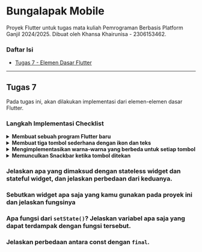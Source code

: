 # Bungalapak Mobile
Proyek Flutter untuk tugas mata kuliah Pemrograman Berbasis Platform Ganjil 2024/2025. Dibuat oleh Khansa Khairunisa - 2306153462.

### Daftar Isi

- [Tugas 7 - Elemen Dasar Flutter](#tugas-7)

---

## Tugas 7
Pada tugas ini, akan dilakukan implementasi dari elemen-elemen dasar Flutter.

### Langkah Implementasi Checklist

<details>
<summary><b>Membuat sebuah program Flutter baru</b></summary>

1. Pertama, untuk membuat proyek Flutter baru, saya menjalankan perintah berikut pada terminal.
    ```
    flutter create bungalapak_mobile
    ```
2. Kemudian, saya membuat berkas baru bernama `menu.dart` pada direktori `bungalapak_mobile/lib` dan menambahkan baris berikut.
    ```dart
    import 'package:flutter/material.dart';
    ```
3. Pada berkas `main.dart` yang ada pada `bungalapak_mobile/lib`, saya memindahkan class berikut ke berkas menu.dart.
    ```dart
    class MyHomePage ... {
    ...
    }
    ```
    Selain itu, saya menghapus class berikut yang ada pada `main.dart`.
    ```dart
    class _MyHomePageState ... {
    ...
    }
    ```
    Selanjutnya, saya menambahkan baris berikut di bagian atas.
    ```dart
    import 'package:bungalapak_mobile/menu.dart';
    ```
4. Masih pada berkas yang saya, yaitu `main.dart`, saya membuat tema warna aplikasi menjadi pink dengan kode berikut.
    ```dart
    colorScheme: ColorScheme.fromSwatch(
            primarySwatch: Colors.pink,
    ).copyWith(secondary: Colors.pink[100]),
    ```
    Kemudian, saya juga mengubah potongan kode `const MyHomePage(title: 'Flutter Demo Home Page')` menjadi `MyHomePage(),`
5. Untuk mengubah sifat *widget* dari *stateful* menjadi *stateless*, saya memodifikasi berkas `menu.dart` dengan beberapa hal. Pertama, saya menghapus isi dari `class MyHomePage ...` hingga menjadi kosong. Kemudian, saya mengganti `... extends StatefulWidget` menjadi `... extends StatelessWidget` pada class `MyHomePage`. Saya menambahkan `MyHomePage({super.key});` sebagai constructor dari class `MyHomePage` dan juga menambahkan Widget build sehingga kode class `MyHomePage` pada `menu.dart` menjadi seperti berikut ini.
    ```dart
    class MyHomePage extends StatelessWidget {
        MyHomePage({super.key});

        @override
        Widget build(BuildContext context) {
            return Scaffold();
        }
    }
    ```
    Dengan begitu, `MyHomePage` sudah saya ubah menjadi stateless widget.
6. Untuk membuat card yang berisi NPM, Nama, dan Kelas, saya mendeklarasikan tiga variabel bertipe string pada class `MyHomePage` di berkas `menu.dart`.
    ```dart
    class MyHomePage extends StatelessWidget {
        MyHomePage({super.key});
        final String npm = '2306152462';
        final String name = 'Khansa Khairunisa';
        final String className = 'PBP C';
        ...
    }
    ```
7. Saya membuat class baru bernama `InfoCard` pada berkas `menu.dart` untuk membuat card yang akan menampilkan informasi tadi (NPM, Nama, dan Kelas) dan mengisi class tersebut dengan kode berikut.
    ```dart
    class InfoCard extends StatelessWidget {

        final String title; 
        final String content;

        const InfoCard({super.key, required this.title, required this.content});

        @override
        Widget build(BuildContext context) {
            return Card(
                elevation: 2.0,
                child: Container(
                    width: MediaQuery.of(context).size.width / 3.5,
                    padding: const EdgeInsets.all(16.0),
                    child: Column(
                        children: [
                            Text(
                                title,
                                style: const TextStyle(fontWeight: FontWeight.bold),
                            ),
                            const SizedBox(height: 8.0),
                            Text(content),
                        ],
                    ),
                ),
            );
        }
    }
    ```
</details>

<details>
<summary><b>Membuat tiga tombol sederhana dengan ikon dan teks</b></summary>

8. Pertama, saya membuat class baru bernama `ItemHomepage` pada berkas `menu.dart` dan mengisinya dengan atribut-atribut dari tombol yang ingin saya buat (name, icon, dan color).
    ```dart
    class ItemHomepage {
        final String name;
        final IconData icon;
        final Color color;

        ItemHomepage(this.name, this.icon, this.color);
    }
    ```
9. Setelah itu, saya mendefinisikan setiap tombol yang saya buat. 
    ```dart
    class MyHomePage extends StatelessWidget {
        ...

        final List<ItemHomepage> items = [
            ItemHomepage("Lihat Daftar Produk", Icons.shopping_cart, Colors.yellow.shade400),
            ItemHomepage("Tambah Produk", Icons.add, Colors.green.shade400),
            ItemHomepage("Logout", Icons.logout, Colors.red.shade800),
        ];
        ...
    }
    ```
10. Kemudian, saya membuat class baru bernama `ItemCard` untuk menampilkan tombol-tombol yang sudah saya definisikan tadi. 
    ```dart
    class ItemCard extends StatelessWidget {
        final ItemHomepage item; 
        
        const ItemCard(this.item, {super.key}); 

        @override
        Widget build(BuildContext context) {
            return Material(
                color: item.color,
                borderRadius: BorderRadius.circular(12),
                
                child: InkWell(
                    onTap: () {
                        ScaffoldMessenger.of(context)
                            ..hideCurrentSnackBar()
                            ..showSnackBar(
                                SnackBar(content: Text("Kamu telah menekan tombol ${item.name}!"))
                            );
                    },
                    child: Container(
                        padding: const EdgeInsets.all(8),
                        child: Center(
                            child: Column(
                                mainAxisAlignment: MainAxisAlignment.center,
                                children: [
                                    Icon(
                                        item.icon,
                                        color: Colors.white,
                                        size: 30.0,
                                    ),
                                    const Padding(padding: EdgeInsets.all(3)),
                                    Text(
                                        item.name,
                                        textAlign: TextAlign.center,
                                        style: const TextStyle(color: Colors.white),
                                    ),
                                ],
                            ),
                        ),
                    ),
                ),
            );
        }
    }
    ```
11. Untuk mengintegrasikan InfoCard dan ItemCard agar dapat ditampilkan di MyHomePage, saya menambahkan kode berikut pada bagian `Widget build()` pada class `MyHomePage` di berkas `menu.dart`.
    ```dart
    class MyHomePage extends StatelessWidget {
        @override
        Widget build(BuildContext context) {
            return Scaffold(
                appBar: AppBar(
                    title: const Text(
                        'Bungalapak',
                        style: TextStyle(
                            color: Colors.white,
                            fontWeight: FontWeight.bold,
                        ),
                    ),
                    backgroundColor: Theme.of(context).colorScheme.primary,
                ),
                body: Padding(
                    padding: const EdgeInsets.all(16.0),
                    child: Column(
                        crossAxisAlignment: CrossAxisAlignment.center,
                        children: [
                            Row(
                                mainAxisAlignment: MainAxisAlignment.spaceEvenly,
                                children: [
                                    InfoCard(title: 'NPM', content: npm),
                                    InfoCard(title: 'Name', content: name),
                                    InfoCard(title: 'Class', content: className),
                                ],
                            ),

                            const SizedBox(height: 16.0),

                            Center(
                                child: Column(

                                    children: [
                                        const Padding(
                                            padding: EdgeInsets.only(top: 16.0),
                                            child: Text(
                                                'Welcome to Bungalapak',
                                                style: TextStyle(
                                                    fontWeight: FontWeight.bold,
                                                    fontSize: 18.0,
                                                ),
                                            ),
                                        ),

                                        GridView.count(
                                            primary: true,
                                            padding: const EdgeInsets.all(20),
                                            crossAxisSpacing: 10,
                                            mainAxisSpacing: 10,
                                            crossAxisCount: 3,
                                            shrinkWrap: true,
                                            children: items.map((ItemHomepage item) {
                                                return ItemCard(item);
                                            }).toList(),
                                        ),
                                    ],
                                ),
                            ),
                        ],
                    ),
                ),
            );
        }
    }
    ```
12. Selanjutnya saya menjalankan `flutter analyze` untuk mengecek fungsionalitas aplikasi dan `flutter run` untuk menjalankan aplikasi.
</details>

<details>
<summary><b>Mengimplementasikan warna-warna yang berbeda untuk setiap tombol</b></summary>

Untuk mengimplementasikan ini, di berkas `menu.dart`, saya menambahkan atribut `color` pada class `ItemHomepage`, menambakan color untuk setiap tombol, dan menggunakan item.color sebagai color yang akan digunakan untuk membuat tombol. Sehingga, setiap tombol nantinya akan menampilkan warna yang sesuai dengan warna yang mereka miliki. 
    ```dart
    class MyHomePage extends StatelessWidget {
        ...
        final List<ItemHomepage> items = [
            ItemHomepage("Lihat Daftar Produk", Icons.shopping_cart, Colors.yellow.shade400),
            ItemHomepage("Tambah Produk", Icons.add, Colors.green.shade400),
            ItemHomepage("Logout", Icons.logout, Colors.red.shade800),
        ];
        ...
    }
    ...
    class ItemHomepage {
        final String name;
        final IconData icon;
        final Color color; // bagian ini

        ItemHomepage(this.name, this.icon, this.color);
    }
    
    class ItemCard extends StatelessWidget {
        ...
        @override
        Widget build(BuildContext context) {
            return Material(
                color: item.color, // bagian ini
                ...
            )
        }
    }
    ```
</details>

<details>
<summary><b>Memunculkan Snackbar ketika tombol ditekan</b></summary>

Fungsionalitas ini didefinisikan pada widget `ItemCard` yang mendefinisikan setiap tombol pada aplikasi. Pada child dari `Material` yang di-return dari fungsi Widget, didefinisikan properti `onTap` yang akan memunculkan Snackbar ketika tombol ditekan. 

    ```dart
    class ItemCard extends StatelessWidget {
        ...
        @override
        Widget build(BuildContext context) {
            return Material(
                ...
                child: InkWell(
                    onTap: () {
                        ScaffoldMessenger.of(context)
                            ..hideCurrentSnackBar()
                            ..showSnackBar(
                                SnackBar(content: Text("Kamu telah menekan tombol ${item.name}!"))
                            );
                    },
                    ...
                )
            )
        }
    }
    ```
</details>

### Jelaskan apa yang dimaksud dengan stateless widget dan stateful widget, dan jelaskan perbedaan dari keduanya.


### Sebutkan widget apa saja yang kamu gunakan pada proyek ini dan jelaskan fungsinya


### Apa fungsi dari `setState()`? Jelaskan variabel apa saja yang dapat terdampak dengan fungsi tersebut.


### Jelaskan perbedaan antara const dengan `final`.